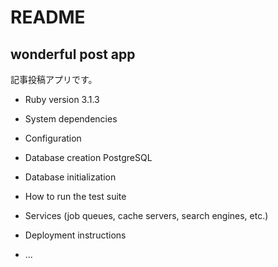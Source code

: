 # README

## wonderful post app

記事投稿アプリです。

* Ruby version
   3.1.3

* System dependencies

* Configuration

* Database creation
   PostgreSQL

* Database initialization

* How to run the test suite

* Services (job queues, cache servers, search engines, etc.)

* Deployment instructions

* ...
